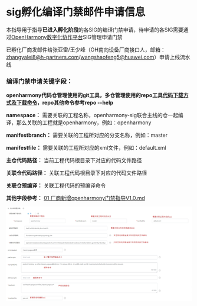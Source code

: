 # sig孵化编译门禁邮件申请信息

本指导用于指导**已进入孵化阶段**的各SIG的编译门禁申请，待申请的各SIG需要通过[OpenHarmony数字化协作平台](http://ci.openharmony.cn)SIG管理申请门禁

已孵化厂商发邮件给张亚雷/王少峰（OH南向设备厂商接口人，邮箱：zhangyalei8@h-partners.com/wangshaofeng5@huawei.com）申请上线流水线

### 编译门禁申请关键字段：

 **openharmony代码仓管理使用的git工具，多仓管理使用的repo工具[代码下载方式及下载命令](https://gitee.com/openharmony/manifest/tree/master)，repo其他命令参考repo --help** 

**namespace：** 需要关联的工程名称，openharmony-sig联合主线的仓一起编译，那么关联的工程就是openharmony，例如：openharmony

**manifestbranch：** 需要关联的工程所对应的分支名称，例如：master

**manifestfile：** 需要关联的工程所对应的xml文件，例如：default.xml

**主仓代码路径：** 当前工程代码根目录下对应的代码文件路径

**关联仓代码路径：** 关联工程代码根目录下对应的代码文件路径

**关联仓预编译：** 关联工程代码的预编译命令

**其他字段参考：** [01 厂商新增openharmony门禁指导V1.0.md](https://gitee.com/openharmony-sig/cicd/blob/master/%E5%BC%80%E5%8F%91%E6%9D%BF%E8%BF%9B%E5%9C%BA/01%20%E5%8E%82%E5%95%86%E6%96%B0%E5%A2%9Eopenharmony%E9%97%A8%E7%A6%81%E6%8C%87%E5%AF%BCV1.0.md)


 ![填写示例](imgs/08/build.png)